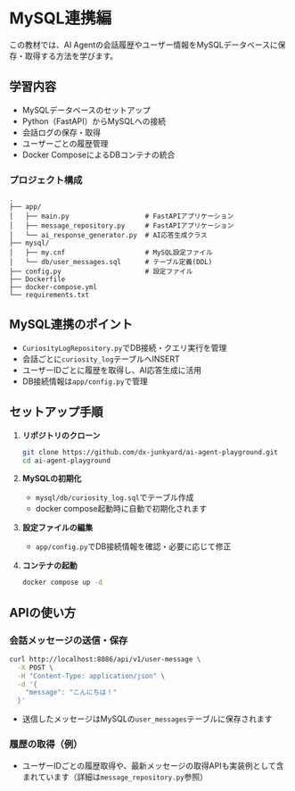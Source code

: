 # MySQL連携編

この教材では、AI Agentの会話履歴やユーザー情報をMySQLデータベースに保存・取得する方法を学びます。

## 学習内容

- MySQLデータベースのセットアップ
- Python（FastAPI）からMySQLへの接続
- 会話ログの保存・取得
- ユーザーごとの履歴管理
- Docker ComposeによるDBコンテナの統合

### プロジェクト構成

```
.
├── app/
│   ├── main.py                   # FastAPIアプリケーション
│   ├── message_repository.py     # FastAPIアプリケーション
│   └── ai_response_generator.py  # AI応答生成クラス
├── mysql/
│   ├── my.cnf                    # MySQL設定ファイル
│   └── db/user_messages.sql      # テーブル定義(DDL)
├── config.py                     # 設定ファイル
├── Dockerfile
├── docker-compose.yml
└── requirements.txt
```


## MySQL連携のポイント

- `CuriosityLogRepository.py`でDB接続・クエリ実行を管理
- 会話ごとに`curiosity_log`テーブルへINSERT
- ユーザーIDごとに履歴を取得し、AI応答生成に活用
- DB接続情報は`app/config.py`で管理

## セットアップ手順

1. **リポジトリのクローン**
    ```bash
    git clone https://github.com/dx-junkyard/ai-agent-playground.git
    cd ai-agent-playground
    ```

2. **MySQLの初期化**
    - `mysql/db/curiosity_log.sql`でテーブル作成
    - docker compose起動時に自動で初期化されます

3. **設定ファイルの編集**
    - `app/config.py`でDB接続情報を確認・必要に応じて修正

4. **コンテナの起動**
    ```bash
    docker compose up -d
    ```

## APIの使い方

### 会話メッセージの送信・保存

```bash
curl http://localhost:8086/api/v1/user-message \
  -X POST \
  -H "Content-Type: application/json" \
  -d '{
    "message": "こんにちは！"
  }'
```
- 送信したメッセージはMySQLの`user_messages`テーブルに保存されます

### 履歴の取得（例）

- ユーザーIDごとの履歴取得や、最新メッセージの取得APIも実装例として含まれています（詳細は`message_repository.py`参照）


